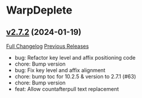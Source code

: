 # WarpDeplete

## [v2.7.2](https://github.com/happenslol/WarpDeplete/tree/v2.7.2) (2024-01-19)
[Full Changelog](https://github.com/happenslol/WarpDeplete/compare/v2.6.6...v2.7.2) [Previous Releases](https://github.com/happenslol/WarpDeplete/releases)

- bug: Refactor key level and affix positioning code  
- chore: Bump version  
- bug: Fix key level and affix alignment  
- chore: bump toc for 10.2.5 & version to 2.7.1 (#63)  
- chore: Bump version  
- feat: Allow countafterpull text replacement  
